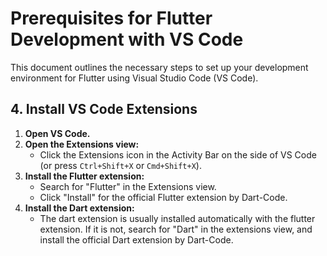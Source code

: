 # Prerequisites for Flutter Development with VS Code

This document outlines the necessary steps to set up your development environment for Flutter using Visual Studio Code (VS Code).

## 4. Install VS Code Extensions

1.  **Open VS Code.**
2.  **Open the Extensions view:**
    - Click the Extensions icon in the Activity Bar on the side of VS Code (or press `Ctrl+Shift+X` or `Cmd+Shift+X`).
3.  **Install the Flutter extension:**
    - Search for "Flutter" in the Extensions view.
    - Click "Install" for the official Flutter extension by Dart-Code.
4.  **Install the Dart extension:**
    - The dart extension is usually installed automatically with the flutter extension. If it is not, search for "Dart" in the extensions view, and install the official Dart extension by Dart-Code.
